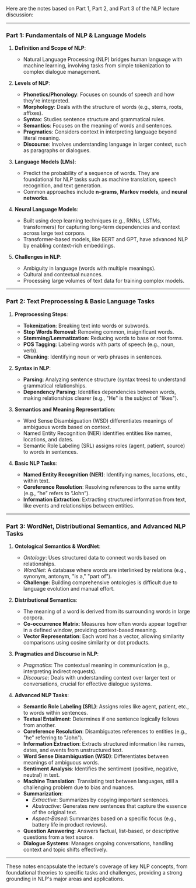 Here are the notes based on Part 1, Part 2, and Part 3 of the NLP lecture discussion:

---

### **Part 1: Fundamentals of NLP & Language Models**

1. **Definition and Scope of NLP**:
   - Natural Language Processing (NLP) bridges human language with machine learning, involving tasks from simple tokenization to complex dialogue management.

2. **Levels of NLP**:
   - **Phonetics/Phonology**: Focuses on sounds of speech and how they're interpreted.
   - **Morphology**: Deals with the structure of words (e.g., stems, roots, affixes).
   - **Syntax**: Studies sentence structure and grammatical rules.
   - **Semantics**: Focuses on the meaning of words and sentences.
   - **Pragmatics**: Considers context in interpreting language beyond literal meaning.
   - **Discourse**: Involves understanding language in larger context, such as paragraphs or dialogues.

3. **Language Models (LMs)**:
   - Predict the probability of a sequence of words. They are foundational for NLP tasks such as machine translation, speech recognition, and text generation.
   - Common approaches include **n-grams**, **Markov models**, and **neural networks**.

4. **Neural Language Models**:
   - Built using deep learning techniques (e.g., RNNs, LSTMs, transformers) for capturing long-term dependencies and context across large text corpora.
   - Transformer-based models, like BERT and GPT, have advanced NLP by enabling context-rich embeddings.

5. **Challenges in NLP**:
   - Ambiguity in language (words with multiple meanings).
   - Cultural and contextual nuances.
   - Processing large volumes of text data for training complex models.

---

### **Part 2: Text Preprocessing & Basic Language Tasks**

1. **Preprocessing Steps**:
   - **Tokenization**: Breaking text into words or subwords.
   - **Stop Words Removal**: Removing common, insignificant words.
   - **Stemming/Lemmatization**: Reducing words to base or root forms.
   - **POS Tagging**: Labeling words with parts of speech (e.g., noun, verb).
   - **Chunking**: Identifying noun or verb phrases in sentences.

2. **Syntax in NLP**:
   - **Parsing**: Analyzing sentence structure (syntax trees) to understand grammatical relationships.
   - **Dependency Parsing**: Identifies dependencies between words, making relationships clearer (e.g., "He" is the subject of "likes").

3. **Semantics and Meaning Representation**:
   - Word Sense Disambiguation (WSD) differentiates meanings of ambiguous words based on context.
   - Named Entity Recognition (NER) identifies entities like names, locations, and dates.
   - Semantic Role Labeling (SRL) assigns roles (agent, patient, source) to words in sentences.

4. **Basic NLP Tasks**:
   - **Named Entity Recognition (NER)**: Identifying names, locations, etc., within text.
   - **Coreference Resolution**: Resolving references to the same entity (e.g., “he” refers to “John”).
   - **Information Extraction**: Extracting structured information from text, like events and relationships between entities.

---

### **Part 3: WordNet, Distributional Semantics, and Advanced NLP Tasks**

1. **Ontological Semantics & WordNet**:
   - *Ontology*: Uses structured data to connect words based on relationships.
   - *WordNet*: A database where words are interlinked by relations (e.g., synonym, antonym, "is a," "part of").
   - **Challenge**: Building comprehensive ontologies is difficult due to language evolution and manual effort.

2. **Distributional Semantics**:
   - The meaning of a word is derived from its surrounding words in large corpora.
   - **Co-occurrence Matrix**: Measures how often words appear together in a defined window, providing context-based meaning.
   - **Vector Representation**: Each word has a vector, allowing similarity comparisons using cosine similarity or dot products.

3. **Pragmatics and Discourse in NLP**:
   - *Pragmatics*: The contextual meaning in communication (e.g., interpreting indirect requests).
   - *Discourse*: Deals with understanding context over larger text or conversations, crucial for effective dialogue systems.

4. **Advanced NLP Tasks**:
   - **Semantic Role Labeling (SRL)**: Assigns roles like agent, patient, etc., to words within sentences.
   - **Textual Entailment**: Determines if one sentence logically follows from another.
   - **Coreference Resolution**: Disambiguates references to entities (e.g., "he" referring to "John").
   - **Information Extraction**: Extracts structured information like names, dates, and events from unstructured text.
   - **Word Sense Disambiguation (WSD)**: Differentiates between meanings of ambiguous words.
   - **Sentiment Analysis**: Identifies the sentiment (positive, negative, neutral) in text.
   - **Machine Translation**: Translating text between languages, still a challenging problem due to bias and nuances.
   - **Summarization**:
      - *Extractive*: Summarizes by copying important sentences.
      - *Abstractive*: Generates new sentences that capture the essence of the original text.
      - *Aspect-Based*: Summarizes based on a specific focus (e.g., battery life in product reviews).
   - **Question Answering**: Answers factual, list-based, or descriptive questions from a text source.
   - **Dialogue Systems**: Manages ongoing conversations, handling context and topic shifts effectively.

---

These notes encapsulate the lecture's coverage of key NLP concepts, from foundational theories to specific tasks and challenges, providing a strong grounding in NLP's major areas and applications.
